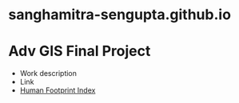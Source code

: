# sanghamitra-sengupta.github.io
## 
# Adv GIS Final Project
- Work description
- Link
- [Human Footprint Index]()
